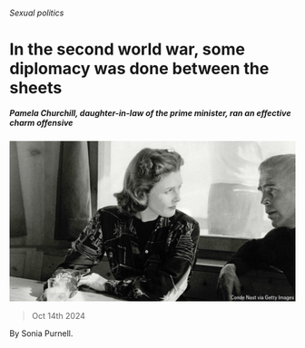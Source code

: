 ###### Sexual politics

# In the second world war, some diplomacy was done between the sheets 

##### Pamela Churchill, daughter-in-law of the prime minister, ran an effective charm offensive 

![image](images/20241019_CUP004.jpg) 

> Oct 14th 2024 

By Sonia Purnell. 

